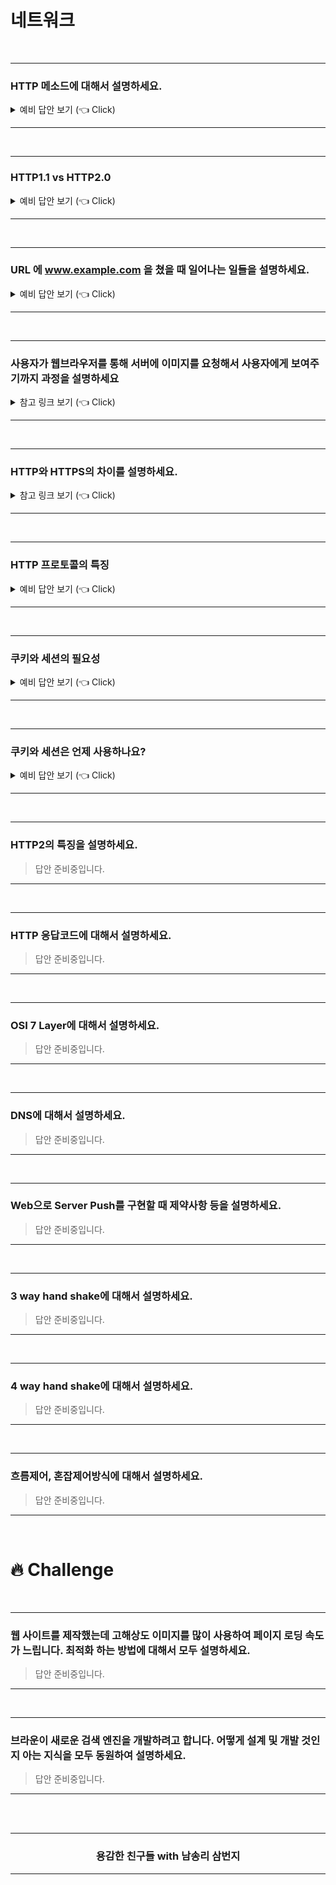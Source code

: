 # 네트워크

<br />

-----------------------

### HTTP 메소드에 대해서 설명하세요.

<details>
   <summary> 예비 답안 보기 (👈 Click)</summary>
<br />

[ CRUD 관점에서 설명해야함 ]
Create(생성), Read(읽기), Update(갱신), Delete(삭제)

- __POST :__ 서버나 특정 리소스에 엔티티를 제출할 때 사용합니다. Create나 Update, Delete등을 할 때 사용하기도 합니다. [Create]
- __GET__ : 특정 리소스의 참조를 요청합니다. CRUD를 예로 들 경우 R에 해당합니다. url에 어느 리소스를 참조 요청하는지 드러나게 됩니다.[Read]
- __PUT__: PUT를 통해 해당 리소스를 수정합니다. UPDATE를 하지만 전체 자원을 업데이트 하는데 쓰인다고 합니다. [Update]
- __DELETE__ : 삭제 할 때 사용. 어느 자원을 삭제할 지 url에 드러나게 됩니다.[Delete]
- __PATCH__: 리소스의 부분을 수정하는데 사용합니다. 의미론적으로 UPDATE와 더 가깝다고 할 수 있습니다.

HTTP Request Method
GET : 특정 리소스의 참조를 요청합니다. CRUD를 예로 들 경우 R에 해당합니다. url에 어느 리소스를 참조 요청하는지 드러나게 됩니다.
POST: 서버나 특정 리소스에 엔티티를 제출할 때 사용합니다. Create나 Update, Delete등을 할 때 사용하기도 합니다.
PUT: UPDATE를 하지만 전체 자원을 업데이트 하는데 쓰인다고 합니다.
DELETE: 삭제 할 때 사용. 어느 자원을 삭제할 지 url에 드러나게 됩니다.
PATCH: 리소스의 부분을 수정하는데 사용합니다. 의미론적으로 UPDATE와 더 가깝다고 할 수 있습니다.

</details>

----------------------------------------

<br />

----------------------------------------

### HTTP1.1 vs HTTP2.0

<details>
   <summary> 예비 답안 보기 (👈 Click)</summary>
<br />

__HTTP(HyperText Transfer Protocol)__

WWW(World Wide Web)에서 하이퍼텍스트(hypertext) 문서를 교환하기 위하여 사용되는 통신규약이다.

__HTTP/1.1__

Connection당 하나의 요청을 처리 하도록 설계 되어 있다. 그래서 동시전송이 불가능하고 요청과 응답이 순차적으로 이루어 지게된다. 그렇다 보니 HTTP문서안에 포함된 다수의 리소스 (CSS, JS, Images)를 처리하려면 요청할 리소스 개수에 비례해서 Latency(대기 시간)는 길어지게 된다.

__HTTP/1.1 단점__
- HOL(Head Of Line) Blocking – 특정 응답의 지연
- RTT(Round Trip Time) 증가
- 무거운 Header 구조 (특히 Cookie)

__HTTP/2.0 장점__
- __Multiplexed Streams__
 	- 한 커넥션으로 동시에 여러개의 메세지를 주고 받을 있으며, 응답은 순서에 상관없이 stream으로 주고 받는다. HTTP/1.1의 Connection Keep-Alive, Pipelining의 개선이라 보면 된다.
- __Stream Prioritization__
 - 예를 들면 클라이언트가 요청한 HTML문서안에 CSS파일 1개와 Image파일 2개가 존재하고 이를 클라이언트가 각각 요청하고 난 후 Image파일보다 CSS파일의 수신이 늦어지는 경우 브라우저의 렌더링이 늦어지는 문제가 발생한다. HTTP/2의 경우 리소스간 의존관계(우선순위)를 설정하여 이런 문제를 해결하고 있다.
- __Server Push__
  - 서버는 클라이언트의 요청에 대해 요청하지도 않은 리소스를 마음대로 보내줄 수 도 있다.
  - 클라이언트가 HTML문서를 요청했고 해당 HTML에 여러개의 리소스(CSS, Image…) 가 포함되어 있는경우 HTTP/1.1에서 클라이언트는 요청한 HTML문서를 수신한 후 HTML문서를 해석하면서 필요한 리소스를 재 요청한다.
  - HTTP/2에선 Server Push를 이용하면 클라이언트가 요청하지도 않은 (HTML문서에 포함된 리소스) 리소스를 Push 해주는 방법으로 클라이언트의 요청을 최소화 해서 성능 향상을 이끌어 낸다. 
  - 이를 PUSH_PROMISE 라고 부르며 PUSH_PROMISE를 통해서 서버가 전송한 리소스에 대해선 클라이언트는 요청을 하지 않는다.

Source. [Link](https://www.popit.kr/%EB%82%98%EB%A7%8C-%EB%AA%A8%EB%A5%B4%EA%B3%A0-%EC%9E%88%EB%8D%98-http2/)

</details>

----------------------------------------

<br />

----------------------------------------

### URL 에 www.example.com 을 쳤을 때 일어나는 일들을 설명하세요.

<details>
   <summary> 예비 답안 보기 (👈 Click)</summary>
<br />

- http://owlgwang.tistory.com/1 
- https://deveric.tistory.com/97
- [velog](https://velog.io/@jay/%EC%A3%BC%EC%86%8C%EC%B0%BD%EC%97%90-velog.io%EB%A5%BC-%EC%9E%85%EB%A0%A5%ED%96%88%EC%9D%84%EB%95%8C-%EB%AC%B4%EC%8A%A8-%EC%9D%BC%EC%9D%B4-%EC%9D%BC%EC%96%B4%EB%82%A0%EA%B9%8C-1-%EB%84%A4%ED%8A%B8%EC%9B%8C%ED%81%AC)
- https://devjin-blog.com/what-happen-browser-search/

</details>

----------------------------------------

<br />

----------------------------------------

### 사용자가 웹브라우저를 통해 서버에 이미지를 요청해서 사용자에게 보여주기까지 과정을 설명하세요

<details>
   <summary> 참고 링크 보기 (👈 Click)</summary>
<br />

- 참고 [Link](https://krksap.tistory.com/1148?category=755546)

</details>

----------------------------------------

<br />

----------------------------------------

### HTTP와 HTTPS의 차이를 설명하세요.

<details>
   <summary> 참고 링크 보기 (👈 Click)</summary>
<br />

- 참고: [Link]( https://post.naver.com/viewer/postView.nhn?volumeNo=16561296&memberNo=1834)

</details>

----------------------------------------

<br />

----------------------------------------

### HTTP 프로토콜의 특징

<details>
   <summary> 예비 답안 보기 (👈 Click)</summary>
<br />

- 비연결 지향(Connectionless) : 클라이언트가 request를 서버에 보내고, 서버가 클라이언트에 요청에 맞는 response를 보내면 바로 연결을 끊는다.
- 상태정보 유지 안 함(Stateless) : 연결을 끊는 순간 클라이언트와 서버의 통신은 끝나며 상태 정보를 유지하지 않는다.

</details>

----------------------------------------

<br />

----------------------------------------

### 쿠키와 세션의 필요성

<details>
   <summary> 예비 답안 보기 (👈 Click)</summary>
<br />

- 쿠키와 세션의 차이
  - 세션은 서버에 저장되고, 쿠키는 클라이언트에 저장된다고 하셨는데, 그럼 쿠키가 안되는 상황에서도 세션은 사용할 수 있나요?
- 참고 : https://github.com/WeareSoft/tech-interview/blob/master/contents/network.md

</details>

----------------------------------------

<br />

----------------------------------------
### 쿠키와 세션은 언제 사용하나요?

<details>
   <summary> 예비 답안 보기 (👈 Click)</summary>
<br />

쿠키와 세션은 HTTP 프로토콜의 특징이자 약점을 보완하기 위해서 사용한다. 

   HTTP 프로토콜은 Connectionless, Stateless 하기 떄문에 클라이언트와 서버가 통신이 끝난 후 연결을 끊기고 데이터 상태 정보를 유지하지 않는다.
   
   하지만, 실제로는 데이터를 유지해야 하는 경우가 필요하다. 예를 들어, 정보를 유지하지 않는다면 매번 페이지를 이동할 때마다 로그인을 다시 하거나 상품을 선택했는데 구매 페이지에는 선택한 상품의 정보가 없거나 하는 등의 일이 발생할 수 있다. 
   
   -> 따라서 웹서버가 사용자(브라우저)의 상태 정보를 기억하기 위해 쿠키와 세션을 사용한다. 
   
   <br />
   
   <br />
   
   쿠키와 세션은 정보 유지를 하기 위해 사용되지만 차이점이 있다. 
   
- **세션 특징**
   
    - 클라이언트에서 관리하는 쿠키에 비해서 서버에 저장하는 세션은 보안이 좋다.
   
    - 서버 자원을 사용하기 때문에 사용자가 많을 경우 자원을 많이 소모할 수 있다.
   
    - 세션은 브라우저가 종료되면 자동으로 삭제된다. (만료기간 설정 가능)
   
    - 세션은 주로 보안이 중요한 로그인 정보를 유지하는데 사용한다.
   
<br />
   
- **쿠키 특징**
   
    - 쿠키는 세션에 비해 보안적인 측면에서 좋지 않다.
   
    - 서버에 저장되지 않고 브라우저(사용자의 컴퓨터)에 저장되기에 서버 자원의 낭비를 방지할 수 있으며 빠르다.
   
    - 브라우저가 종료되어도 `쿠키에 설정한` 만료 `시간`이 지나지 않으면 자동으로 삭제되지 않는다.
   
    - 쿠키는 보안이 중요하지 않고 브라우저가 종료되어도 유지할 수 있는 정보에 사용된다.
   
    - 활용 예: 주로 팝업창 "오늘 다시는 보지 않기" 로그인시 "id 기억하기" 체크, 비로그인시 장바구니 넣기
   
   <br />    

### **심화 질문**
   
Q. 만약 로드 밸런싱을 사용하고 있는 웹서버의 경우에는 세션을 어떻게 관리할까요?
(사용자가 어떤 웹서버에 붙느냐에 따라 세션 정보를 다시 저장해야 할까요?)   

**1) 스티키 세션** (Sticky Session)

- 로드 밸런서가 쿠키가 없는 요청이라면 쿠키 값을 등록하고 웹서버를 지정한다.
- 쿠키가 있다면 해당 요청이 쿠키에 지정된 서버로 보낸다.

**단점**

- 로드밸런싱이 잘 동작하지 않을 수 있다.
- 고정된 세션을 사용하기에 특정 서버만 과부하가 올 수 있다.
- 특정 서버 Fail시 해당 서버에 붙어 있는 세션들이 소실될 수 있다.

<br />
   
**2) 세션 클러스터링** (Session Clustering)

- 클러스터링은 여러 대의 컴퓨터들이 연결되어 하나의 시스템처럼 동작하도록 만드는 것이다.
- 즉, 각 서버의 세션에 모든 세션 저장소의 세션 객체를 복제한다.

**단점**

- 매번 세션 객체를 복제하는데 오버헤드가 발생한다.

<br />   
   
**3) 세션 스토리지 분리** (별도의 세션 저장소 사용 - Redis, MongoDB, DynamoDB..)

- 별도의 세션 저장소를 사용한다. 세션 저장소가 하나이기에 세션을 서버간 복제를 할 필요가 없다.
- 서버가 아무리 늘어난다 해도 세션 스토리지에 대한 정보만 각각의 서버에 입력해주면 세션을 공유할 수 있다. 또한, 트래픽이 몰리는 현상을 고려하지 않아도 된다.
- 하나의 서버가 장애가 발생해도 별도의 세션 저장소가 존재하기 때문에 서비스를 계속 제공할 수 있다. (가용성 확보)

cf) [https://docs.aws.amazon.com/elasticloadbalancing/latest/application/sticky-sessions.html](https://docs.aws.amazon.com/elasticloadbalancing/latest/application/sticky-sessions.html)

cf) [https://hyuntaeknote.tistory.com/6](https://hyuntaeknote.tistory.com/6)
   
</details>

----------------------------------------

<br />

----------------------------------------

### HTTP2의 특징을 설명하세요.

> 답안 준비중입니다.

----------------------------------------

<br />

----------------------------------------

### HTTP 응답코드에 대해서 설명하세요.

> 답안 준비중입니다.

----------------------------------------

<br />

----------------------------------------

### OSI 7 Layer에 대해서 설명하세요. 

> 답안 준비중입니다.

----------------------------------------

<br />

----------------------------------------

### DNS에 대해서 설명하세요. 

> 답안 준비중입니다.

----------------------------------------

<br />

----------------------------------------

### Web으로 Server Push를 구현할 때 제약사항 등을 설명하세요.

> 답안 준비중입니다.

----------------------------------------

<br />

----------------------------------------

### 3 way hand shake에 대해서 설명하세요.

> 답안 준비중입니다.

----------------------------------------

<br />

----------------------------------------

### 4 way hand shake에 대해서 설명하세요.

> 답안 준비중입니다.

----------------------------------------

<br />

----------------------------------------

### 흐름제어, 혼잡제어방식에 대해서 설명하세요.

> 답안 준비중입니다.

------------------------------------------

<br />

# 🔥 Challenge

<br />

----------------------------------------

### 웹 사이트를 제작했는데 고해상도 이미지를 많이 사용하여 페이지 로딩 속도가 느립니다. 최적화 하는 방법에 대해서 모두 설명하세요.

> 답안 준비중입니다.

----------------------------------------

<br />

----------------------------------------

### 브라운이 새로운 검색 엔진을 개발하려고 합니다. 어떻게 설계 및 개발 것인지 아는 지식을 모두 동원하여 설명하세요.

> 답안 준비중입니다.

----------------------------------------


<br />
<br />
<div align=center>
  <hr />
    <h3> 용감한 친구들 with 남송리 삼번지 </h3>
  <hr />
</div>
   

